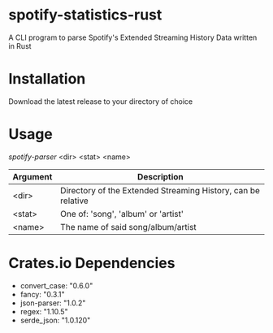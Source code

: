 # spotify-statistics-rust

A CLI program to parse Spotify's Extended Streaming History Data written in Rust

# Installation

Download the latest release to your directory of choice

# Usage

*spotify-parser* \<dir\> \<stat\> \<name\>

 | Argument | Description |
 |------------|-----------|
 | \<dir\> | Directory of the Extended Streaming History, can be relative |
 | \<stat\> | One of: 'song', 'album' or 'artist' |
 | \<name\> | The name of said song/album/artist |

# Crates.io Dependencies
- convert_case: "0.6.0"
- fancy: "0.3.1"
- json-parser: "1.0.2"
- regex: "1.10.5"
- serde_json: "1.0.120"
